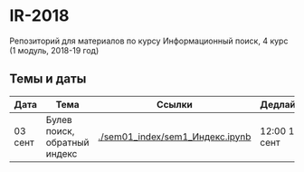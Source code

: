 # IR-2018
Репозиторий для материалов по курсу Информационный поиск, 4 курс (1 модуль, 2018-19 год)

## Темы и даты

|  Дата  |            Тема            |  Ссылки                                   |   Дедлайн    |
|--------|----------------------------|-------------------------------------------|--------------|
|03 сент |Булев поиск, обратный индекс|[./sem01_index/sem1_Индекс.ipynb](тетрадка)|12:00 10 сент |
